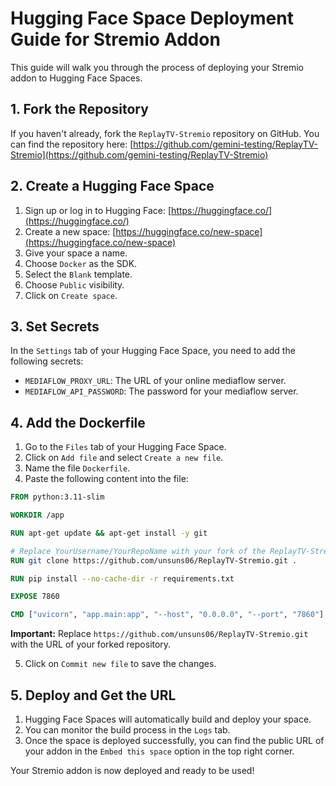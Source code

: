 # Hugging Face Space Deployment Guide for Stremio Addon

This guide will walk you through the process of deploying your Stremio addon to Hugging Face Spaces.

## 1. Fork the Repository

If you haven't already, fork the `ReplayTV-Stremio` repository on GitHub. You can find the repository here: [https://github.com/gemini-testing/ReplayTV-Stremio](https://github.com/gemini-testing/ReplayTV-Stremio)

## 2. Create a Hugging Face Space

1.  Sign up or log in to Hugging Face: [https://huggingface.co/](https://huggingface.co/)
2.  Create a new space: [https://huggingface.co/new-space](https://huggingface.co/new-space)
3.  Give your space a name.
4.  Choose `Docker` as the SDK.
5.  Select the `Blank` template.
6.  Choose `Public` visibility.
7.  Click on `Create space`.

## 3. Set Secrets

In the `Settings` tab of your Hugging Face Space, you need to add the following secrets:

*   `MEDIAFLOW_PROXY_URL`: The URL of your online mediaflow server.
*   `MEDIAFLOW_API_PASSWORD`: The password for your mediaflow server.

## 4. Add the Dockerfile

1.  Go to the `Files` tab of your Hugging Face Space.
2.  Click on `Add file` and select `Create a new file`.
3.  Name the file `Dockerfile`.
4.  Paste the following content into the file:

```dockerfile
FROM python:3.11-slim

WORKDIR /app

RUN apt-get update && apt-get install -y git

# Replace YourUsername/YourRepoName with your fork of the ReplayTV-Stremio repository
RUN git clone https://github.com/unsuns06/ReplayTV-Stremio.git .

RUN pip install --no-cache-dir -r requirements.txt

EXPOSE 7860

CMD ["uvicorn", "app.main:app", "--host", "0.0.0.0", "--port", "7860"]
```

**Important:** Replace `https://github.com/unsuns06/ReplayTV-Stremio.git` with the URL of your forked repository.

5.  Click on `Commit new file` to save the changes.

## 5. Deploy and Get the URL

1.  Hugging Face Spaces will automatically build and deploy your space.
2.  You can monitor the build process in the `Logs` tab.
3.  Once the space is deployed successfully, you can find the public URL of your addon in the `Embed this space` option in the top right corner.

Your Stremio addon is now deployed and ready to be used!